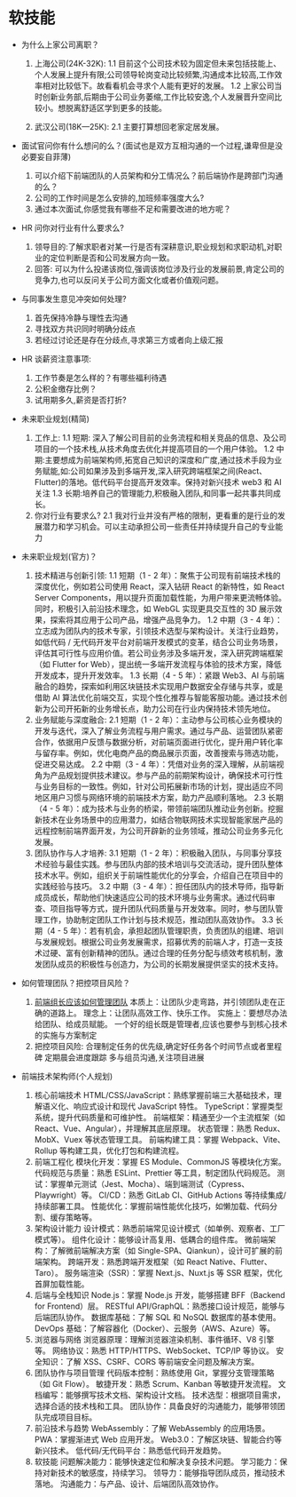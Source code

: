 <!--
 * @Author: TerryMin
 * @Date: 2025-02-13 20:28:20
 * @LastEditors: TerryMin
 * @LastEditTime: 2025-03-19 16:34:38
 * @Description: file not
-->

# 软技能

- 为什么上家公司离职？

  1. 上海公司(24K-32K):
     1.1 目前这个公司技术较为固定但未来包括技能上、个人发展上提升有限;公司领导轮岗变动比较频繁,沟通成本比较高,工作效率相对比较低下。故看看机会寻求个人能有更好的发展。
     1.2 上家公司当时创新业务部,后期由于公司业务萎缩,工作比较安逸,个人发展晋升空间比较小。想脱离舒适区学到更多的技能。

  2. 武汉公司(18K—25K):
     2.1 主要打算想回老家定居发展。

- 面试官问你有什么想问的么？(面试也是双方互相沟通的一个过程,谦卑但是没必要妄自菲薄)

  1. 可以介绍下前端团队的人员架构和分工情况么？前后端协作是跨部门沟通的么？
  2. 公司的工作时间是怎么安排的,加班频率强度大么?
  3. 通过本次面试,你感觉我有哪些不足和需要改进的地方呢？

- HR 问你对行业有什么要求么?

  1. 领导目的:了解求职者对某一行是否有深耕意识,职业规划和求职动机,对职业的定位判断是否和公司发展方向一致。
  2. 回答: 可以为什么投递该岗位,强调该岗位涉及行业的发展前景,肯定公司的竞争力,也可以反问关于公司方面文化或者价值观问题。

- 与同事发生意见冲突如何处理?

  1.  首先保持冷静与理性去沟通
  2.  寻找双方共识同时明确分歧点
  3.  若经过讨论还是存在分歧点,寻求第三方或者向上级汇报

- HR 谈薪资注意事项:

  1. 工作节奏是怎么样的？有哪些福利待遇
  2. 公积金缴存比例？
  3. 试用期多久,薪资是否打折?

- 未来职业规划(精简)

  1. 工作上:
     1.1 短期: 深入了解公司目前的业务流程和相关竞品的信息、及公司项目的一个技术栈,从技术角度去优化并提高项目的一个用户体验。
     1.2 中期:主要想成为前端架构师,拓宽自己知识的深度和广度,通过技术手段为业务赋能,如:公司如果涉及到多端开发,深入研究跨端框架之间(React、Flutter)的落地。低代码平台提高开发效率。保持对新兴技术 web3 和 AI 关注
     1.3 长期:培养自己的管理能力,积极融入团队,和同事一起共事共同成长。
  2. 你对行业有要求么?
     2.1 我对行业并没有严格的限制，更看重的是行业的发展潜力和学习机会。可以主动承担公司一些责任并持续提升自己的专业能力

- 未来职业规划(官方)？

  1. 技术精进与创新引领:
     1.1 短期（1 - 2 年）：聚焦于公司现有前端技术栈的深度优化，例如若公司使用 React，深入钻研 React 的新特性，如 React Server Components，用以提升页面加载性能，为用户带来更流畅体验。同时，积极引入前沿技术理念，如 WebGL 实现更具交互性的 3D 展示效果，探索将其应用于公司产品，增强产品竞争力。
     1.2 中期（3 - 4 年）：立志成为团队内的技术专家，引领技术选型与架构设计。关注行业趋势，如低代码 / 无代码开发平台对前端开发模式的变革，结合公司业务场景，评估其可行性与应用价值。若公司业务涉及多端开发，深入研究跨端框架（如 Flutter for Web），提出统一多端开发流程与体验的技术方案，降低开发成本，提升开发效率。
     1.3 长期（4 - 5 年）：紧跟 Web3、AI 与前端融合的趋势，探索如利用区块链技术实现用户数据安全存储与共享，或是借助 AI 算法优化前端交互，实现个性化推荐与智能客服功能。通过技术创新为公司开拓新的业务增长点，助力公司在行业内保持技术领先地位。
  2. 业务赋能与深度融合:
     2.1 短期（1 - 2 年）：主动参与公司核心业务模块的开发与迭代，深入了解业务流程与用户需求。通过与产品、运营团队紧密合作，依据用户反馈与数据分析，对前端页面进行优化，提升用户转化率与留存率。例如，优化电商产品的商品展示页面，改善搜索与筛选功能，促进交易达成。
     2.2 中期（3 - 4 年）：凭借对业务的深入理解，从前端视角为产品规划提供技术建议。参与产品的前期架构设计，确保技术可行性与业务目标的一致性。例如，针对公司拓展新市场的计划，提出适应不同地区用户习惯与网络环境的前端技术方案，助力产品顺利落地。
     2.3 长期（4 - 5 年）：成为技术与业务的桥梁，带领前端团队推动业务创新。挖掘新技术在业务场景中的应用潜力，如结合物联网技术实现智能家居产品的远程控制前端界面开发，为公司开辟新的业务领域，推动公司业务多元化发展。
  3. 团队协作与人才培养:
     3.1 短期（1 - 2 年）：积极融入团队，与同事分享技术经验与最佳实践。参与团队内部的技术培训与交流活动，提升团队整体技术水平。例如，组织关于前端性能优化的分享会，介绍自己在项目中的实践经验与技巧。
     3.2 中期（3 - 4 年）：担任团队内的技术导师，指导新成员成长，帮助他们快速适应公司的技术环境与业务需求。通过代码审查、项目指导等方式，提升团队代码质量与开发效率。同时，参与团队管理工作，协助制定团队工作计划与技术规范，推动团队高效协作。
     3.3 长期（4 - 5 年）：若有机会，承担起团队管理职责，负责团队的组建、培训与发展规划。根据公司业务发展需求，招募优秀的前端人才，打造一支技术过硬、富有创新精神的团队。通过合理的任务分配与绩效考核机制，激发团队成员的积极性与创造力，为公司的长期发展提供坚实的技术支持。

- 如何管理团队？把控项目风险？

  1.  [前端组长应该如何管理团队](https://juejin.cn/post/7230026709482766373)
      本质上：让团队少走弯路，并引领团队走在正确的道路上。
      理念上：让团队高效工作、快乐工作。
      实施上：要想尽办法给团队、给成员赋能。
      一个好的组长既是管理者,应该也要参与到核心技术的实施与方案制定
  2.  把控项目风险:
      合理制定任务的优先级,确定好任务各个时间节点或者里程碑
      定期晨会进度跟踪
      多与组员沟通,关注项目进展

- 前端技术架构师(个人规划)

  1. 核心前端技术
     HTML/CSS/JavaScript：熟练掌握前端三大基础技术，理解语义化、响应式设计和现代 JavaScript 特性。
     TypeScript：掌握类型系统，提升代码质量和可维护性。
     前端框架：精通至少一个主流框架（如 React、Vue、Angular），并理解其底层原理。
     状态管理：熟悉 Redux、MobX、Vuex 等状态管理工具。
     前端构建工具：掌握 Webpack、Vite、Rollup 等构建工具，优化打包和构建流程。
  2. 前端工程化
     模块化开发：掌握 ES Module、CommonJS 等模块化方案。
     代码规范与质量：熟悉 ESLint、Prettier 等工具，制定团队代码规范。
     测试：掌握单元测试（Jest、Mocha）、端到端测试（Cypress、Playwright）等。
     CI/CD：熟悉 GitLab CI、GitHub Actions 等持续集成/持续部署工具。
     性能优化：掌握前端性能优化技巧，如懒加载、代码分割、缓存策略等。
  3. 架构设计能力
     设计模式：熟悉前端常见设计模式（如单例、观察者、工厂模式等）。
     组件化设计：能够设计高复用、低耦合的组件库。
     微前端架构：了解微前端解决方案（如 Single-SPA、Qiankun），设计可扩展的前端架构。
     跨端开发：熟悉跨端开发框架（如 React Native、Flutter、Taro）。
     服务端渲染（SSR）：掌握 Next.js、Nuxt.js 等 SSR 框架，优化首屏加载性能。
  4. 后端与全栈知识
     Node.js：掌握 Node.js 开发，能够搭建 BFF（Backend for Frontend）层。
     RESTful API/GraphQL：熟悉接口设计规范，能够与后端团队协作。
     数据库基础：了解 SQL 和 NoSQL 数据库的基本使用。
     DevOps 基础：了解容器化（Docker）、云服务（AWS、Azure）等。
  5. 浏览器与网络
     浏览器原理：理解浏览器渲染机制、事件循环、V8 引擎等。
     网络协议：熟悉 HTTP/HTTPS、WebSocket、TCP/IP 等协议。
     安全知识：了解 XSS、CSRF、CORS 等前端安全问题及解决方案。
  6. 团队协作与项目管理
     代码版本控制：熟练使用 Git，掌握分支管理策略（如 Git Flow）。
     敏捷开发：熟悉 Scrum、Kanban 等敏捷开发流程。
     文档编写：能够撰写技术文档、架构设计文档。
     技术选型：根据项目需求，选择合适的技术栈和工具。
     团队协作：具备良好的沟通能力，能够带领团队完成项目目标。
  7. 前沿技术与趋势
     WebAssembly：了解 WebAssembly 的应用场景。
     PWA：掌握渐进式 Web 应用开发。
     Web3.0：了解区块链、智能合约等新兴技术。
     低代码/无代码平台：熟悉低代码开发趋势。
  8. 软技能
     问题解决能力：能够快速定位和解决复杂技术问题。
     学习能力：保持对新技术的敏感度，持续学习。
     领导力：能够指导团队成员，推动技术落地。
     沟通能力：与产品、设计、后端团队高效协作。
